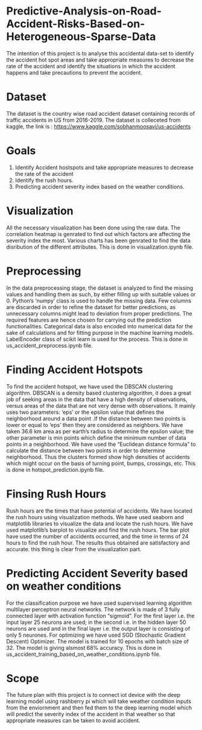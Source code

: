 # Predictive-Analysis-on-Road-Accident-Risks-Based-on-Heterogeneous-Sparse-Data
The intention of this project is to analyse this accidental data-set to identify the accident hot spot areas and take appropriate measures to decrease the rate of the accident and identify the situations in which the accident happens and take precautions to prevent the accident.
# Dataset
The dataset is the country wise road accident dataset containing records of traffic accidents in US from 2016-2019. The dataset is colleceted from kaggle, the link is : https://www.kaggle.com/sobhanmoosavi/us-accidents
# Goals
1.  Identify Accident hostspots and take appropriate measures to decrease the rate of the accident
2.  Identify the rush hours.
3.  Predicting accident severity index based on the weather conditions.
# Visualization
All the necessary visualization has been done using the raw data. The correlation heatmap is genrated to find out which factors are affecting the severity index the most. Various charts has been genrated to find the data disribution of the different attributes. This is done in visualization.ipynb file.
# Preprocessing
In the data preprocessing stage, the dataset is analyzed to find the missing values and handling them as such, by either filling up with suitable values or 0. Python’s ‘numpy’ class is used to handle the missing data. Few columns are discarded in order to refine the dataset for better predictions, as unnecessary columns might lead to deviation from proper predictions. The required features are hence chosen for carrying out the prediction functionalities. Categorical data is also encoded into numerical data for the sake of calculations and for fitting purpose in the machine learning models. LabelEncoder class of scikit learn is used for the process. This is done in us_accident_preprocess.ipynb file.
# Finding Accident Hotspots
To find the accident hotspot, we have used the DBSCAN clustering algorithm. DBSCAN is a density based clustering algorithm, it does a great job of seeking areas in the data that have a high density of observations, versus areas of the data that are not very dense with observations. It mainly uses two parameters: ‘eps’ or the epsilon value that defines the neighborhood around a data point .If the distance between two points is lower or equal to ‘eps’ then they are considered as neighbors. We have taken 36.6 km area as per earth’s radius to determine the epsilon value; the other parameter is min points which define the minimum number of data points in a neighborhood. We have used the “Euclidean distance formula” to calculate the distance between two points in order to determine neighborhood. Thus the clusters formed show high densities of accidents which might occur on the basis of turning point, bumps, crossings, etc. This is done in hotspot_prediction.ipynb file.
# Finsing Rush Hours
Rush hours are the times that have potential of accidents. We have located the rush hours using visualization methods. We have used seaborn and matplotlib libraries to visualize the data and locate the rush hours. We have used matplotlib’s barplot to visualize and find the rush hours. The bar plot have used the number of accidents occurred, and the time in terms of 24 hours to find the rush hour. The results thus obtained are satisfactory and accurate. this thing is clear from the visualization part.
# Predicting Accident Severity based on weather conditions
For the classification purpose we have used supervised learning algorithm multilayer perceptron neural networks. The network is made of 3 fully connected layer with activation function “sigmoid”. For the first layer i.e. the input layer 25 neurons are used; in the second i.e. in the hidden layer 50 neurons are used and in the final layer i.e. the output layer is consisting of only 5 neurones. For optimizing we have used SGD (Stochastic Gradient Descent) Optimizer. The model is trained for 10 epochs with batch size of 32. The model is giving alsmost 68% accuracy. This is done in us_accident_training_based_on_weather_conditions.ipynb file.
# Scope
The future plan with this project is to connect iot device with the deep learning model using rashberry pi which will take weather condition inputs from the enviornment and then fed them to the deep learning model which will predict the severity index of the accident in that weather so that appropriate measures can be taken to avoid accident.

